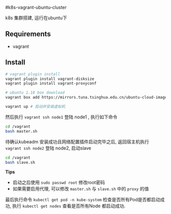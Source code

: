 #k8s-vagrant-ubuntu-cluster

k8s 集群搭建, 运行在ubuntu下

## Requirements

* vagrant

## Install

```bash
# vagrant plugin install
vagrant plugin install vagrant-disksize
vagrant plugin install vagrant-proxyconf

# ubuntu 1.18 box download
vagrant box add https://mirrors.tuna.tsinghua.edu.cn/ubuntu-cloud-images/bionic/current/bionic-server-cloudimg-amd64-vagrant.box --name ubuntu/bionic

vagrant up # 启动并安装虚拟机
```

然后执行 `vagrant ssh node1` 登陆 node1 , 执行如下命令

```bash
cd /vagrant
bash master.sh
```

待确认kubeadm 安装成功且网络配置插件启动完毕之后, 返回宿主机执行 `vagrant ssh node2` 登陆 node2, 启动slave

```bash
cd /vagrant
bash slave.sh
```

**Tips**

* 启动之后使用 `sudo passwd root` 修改root密码
* 如果需要启用代理, 可以修改 `master.sh` 与 `slave.sh` 中的 `proxy` 的值

最后执行命令 `kubectl get pod -n kube-system` 检查是否所有Pod是否都启动成功, 执行 `kubectl get nodes` 查看是否所有Node 都启动成功.

